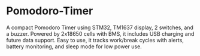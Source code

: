 # Pomodoro-Timer
A compact Pomodoro Timer using STM32, TM1637 display, 2 switches, and a buzzer. Powered by 2x18650 cells with BMS, it includes USB charging and future data support. Easy to use, it tracks work/break cycles with alerts, battery monitoring, and sleep mode for low power use.
